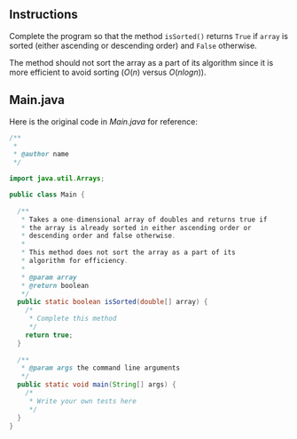## Instructions

Complete the program so that the method `isSorted()` returns `True` if `array` is sorted (either ascending or descending order) and `False` otherwise. 

The method should not sort the array as a part of its algorithm since it is more efficient to avoid sorting (*O*(*n*) versus *O*(*nlogn*)).

## Main.java

Here is the original code in *Main.java* for reference:

```java
/**
 *
 * @author name
 */

import java.util.Arrays;

public class Main {
    
  /**
   * Takes a one-dimensional array of doubles and returns true if 
   * the array is already sorted in either ascending order or 
   * descending order and false otherwise.
   *
   * This method does not sort the array as a part of its 
   * algorithm for efficiency.
   *
   * @param array
   * @return boolean
   */
  public static boolean isSorted(double[] array) {
    /*
     * Complete this method
     */
    return true;
  }
      
  /**
   * @param args the command line arguments
   */
  public static void main(String[] args) {
    /*
     * Write your own tests here
     */
  }
}
```
